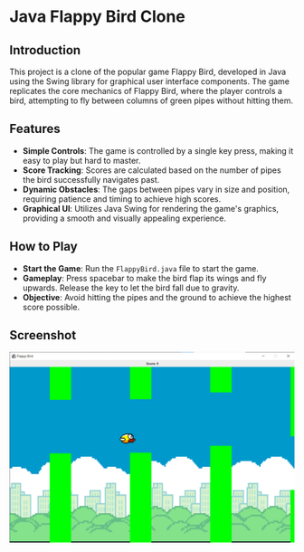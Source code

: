 # Java Flappy Bird Clone

## Introduction

This project is a clone of the popular game Flappy Bird, developed in Java using the Swing library for graphical user interface components. The game replicates the core mechanics of Flappy Bird, where the player controls a bird, attempting to fly between columns of green pipes without hitting them.

## Features

- **Simple Controls**: The game is controlled by a single key press, making it easy to play but hard to master.
- **Score Tracking**: Scores are calculated based on the number of pipes the bird successfully navigates past.
- **Dynamic Obstacles**: The gaps between pipes vary in size and position, requiring patience and timing to achieve high scores.
- **Graphical UI**: Utilizes Java Swing for rendering the game's graphics, providing a smooth and visually appealing experience.

## How to Play

- **Start the Game**: Run the `FlappyBird.java` file to start the game.
- **Gameplay**: Press spacebar to make the bird flap its wings and fly upwards. Release the key to let the bird fall due to gravity.
- **Objective**: Avoid hitting the pipes and the ground to achieve the highest score possible.

## Screenshot

![Flappy Bird Clone Screenshot](sshot.png)

